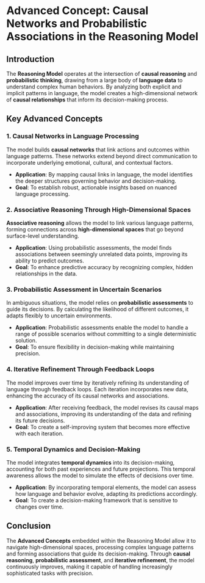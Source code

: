 # Advanced Concept: Causal Networks and Probabilistic Associations in the Reasoning Model

## Introduction

The **Reasoning Model** operates at the intersection of **causal reasoning** and **probabilistic thinking**, drawing from a large body of **language data** to understand complex human behaviors. By analyzing both explicit and implicit patterns in language, the model creates a high-dimensional network of **causal relationships** that inform its decision-making process.

## Key Advanced Concepts

### 1. **Causal Networks in Language Processing**
   The model builds **causal networks** that link actions and outcomes within language patterns. These networks extend beyond direct communication to incorporate underlying emotional, cultural, and contextual factors.

- **Application**: By mapping causal links in language, the model identifies the deeper structures governing behavior and decision-making.
- **Goal**: To establish robust, actionable insights based on nuanced language processing.

### 2. **Associative Reasoning Through High-Dimensional Spaces**
   **Associative reasoning** allows the model to link various language patterns, forming connections across **high-dimensional spaces** that go beyond surface-level understanding.

- **Application**: Using probabilistic assessments, the model finds associations between seemingly unrelated data points, improving its ability to predict outcomes.
- **Goal**: To enhance predictive accuracy by recognizing complex, hidden relationships in the data.

### 3. **Probabilistic Assessment in Uncertain Scenarios**
   In ambiguous situations, the model relies on **probabilistic assessments** to guide its decisions. By calculating the likelihood of different outcomes, it adapts flexibly to uncertain environments.

- **Application**: Probabilistic assessments enable the model to handle a range of possible scenarios without committing to a single deterministic solution.
- **Goal**: To ensure flexibility in decision-making while maintaining precision.

### 4. **Iterative Refinement Through Feedback Loops**
   The model improves over time by iteratively refining its understanding of language through feedback loops. Each iteration incorporates new data, enhancing the accuracy of its causal networks and associations.

- **Application**: After receiving feedback, the model revises its causal maps and associations, improving its understanding of the data and refining its future decisions.
- **Goal**: To create a self-improving system that becomes more effective with each iteration.

### 5. **Temporal Dynamics and Decision-Making**
   The model integrates **temporal dynamics** into its decision-making, accounting for both past experiences and future projections. This temporal awareness allows the model to simulate the effects of decisions over time.

- **Application**: By incorporating temporal elements, the model can assess how language and behavior evolve, adapting its predictions accordingly.
- **Goal**: To create a decision-making framework that is sensitive to changes over time.

## Conclusion

The **Advanced Concepts** embedded within the Reasoning Model allow it to navigate high-dimensional spaces, processing complex language patterns and forming associations that guide its decision-making. Through **causal reasoning**, **probabilistic assessment**, and **iterative refinement**, the model continuously improves, making it capable of handling increasingly sophisticated tasks with precision.